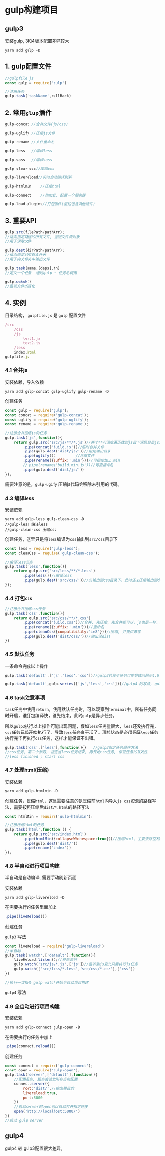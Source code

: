 # gulp构建项目

## gulp3

安装gulp, 3和4版本配置差异较大

```nginx
yarn add gulp -D
```

## 1. gulp配置文件

```javascript
//gulpfile.js
const gulp = require('gulp')

//注册任务
gulp.task('taskName',callBack)
```

## 2. 常用`glup`插件

```javascript
gulp-concat //合并文件(js/css)

gulp-uglify //压缩js文件

gulp-rename //文件重命名

gulp-less	//编译less

gulp-sass	//编译sass

gulp-clear-css//压缩css

gulp-livereload//实时自动编译刷新

gulp-htmlmin	//压缩html

gulp-connect	//热加载, 配置一个服务器

gulp-load-plugins//打包插件(里边包含其他插件)
```

## 3. 重要API

```javascript
gulp.src(filePath/pathArr);
//指向指定路径的所有文件, 返回文件流对象
//用于读取文件

gulp.dest(dirPath/pathArr);
//指向指定的所有文件夹
//用于向文件夹中输出文件

gulp.task(name,[deps],fn)
//定义一个任务  通过gulp + 任务名调用

gulp.watch()
//监视文件的变化
```

## 4. 实例

目录结构， `gulpfile.js` 是 `gulp` 配置文件

```javascript
/src
	/css
	/js
		test1.js
		test2.js
	/less
	index.html
gulpfile.js
```

### 4.1 合并js

安装依赖，导入依赖

```javascript
yarn add gulp-concat gulp-uglify gulp-rename -D
```

创建任务

```javascript
const gulp = require('gulp');
const concat = require('gulp-concat');
const uglify = require('gulp-uglify');
const rename = require('gulp-rename');

//注册合并压缩js的任务
gulp.task('js',function(){
    return gulp.src('src/js/**/*.js')//两个**可深度遍历找到js目下深层目录js文件
        .pipe(concat('build.js'))//临时合并文件
        .pipe(gulp.dest('dist/js/'))//指定输出目录
        .pipe(uglify())         //压缩文件
        .pipe(rename({suffix:'.min'}))//可指定加上.min
    	//.pipe(rename('build.min.js'))//可直接命名
        .pipe(gulp.dest('dist/js/'))
});
```

需要注意的是，`gulp-ugify` 压缩js代码会移除未引用的代码。

### 4.3 编译less

安装依赖

```nginx
yarn add gulp-less gulp-clean-css -D
//gulp-less 编译less
//gulp-clean-css 压缩css
```

创建任务，这里只是将`less`编译为`css`输出到`src/css`目录下

```javascript
const less = require('gulp-less');
const cleanCss = require('gulp-clean-css');

//编译less任务
gulp.task('less',function(){
    return gulp.src('src/less/**/*.less')
        .pipe(less())//编译less
        .pipe(gulp.dest('src/css/'))//先输出到css目录下，此时还未压缩输出到dist
});
```

### 4.4 打包`css`

```javascript
//注册合并压缩css任务
gulp.task('css',function(){
    return gulp.src('src/css/**/*.css')
        .pipe(concat('build.css'))//合并, 先压缩, 先合并都可以，js也是一样，先重命名都可以
        .pipe(rename({suffix:'.min'}))//重命名
        .pipe(cleanCss({compatibility:'ie8'}))//压缩, 并提供兼容
        .pipe(gulp.dest('dist/css/'))//输出至dist
})
```

### 4.5 默认任务

一条命令完成以上操作

```javascript
gulp.task('default',['js','less','css'])//gulp3的异步任务可能导致问题见4.6

gulp.task('default',gulp.series(['js','less','css']))//gulp4 的写法, gulp4会严格按照指定顺序执行任务
```

### 4.6 task注意事项

`task`任务中使用`return`，使用默认任务时，可以观察到`terminal`中，所有任务同时开启，谁打包编译快，谁先结束，此时`gulp`是异步任务。

所以`gulp3`执行以上操作可能出现问题，假如`less`任务量很大，`less`还没执行完，`css`任务已经开始执行了，导致`less`任务白干活了。理想状态是必须保证`less`任务执行完毕再执行`css`任务，这样才能保证不出错。

```javascript
gulp.task('css',['less'],function(){}   //gulp3指定任务顺序方法
//css任务, 第二个参数, 指定当less任务结束, 再开始css任务, 保证任务的有效性
//less finished ; start css
```

### 4.7 处理html(压缩)

安装依赖

```nginx
yarn add gulp-htmlmin -D
```

创建任务，压缩`html`，这里需要注意的是压缩前`html`内导入`js css`资源的路径写法，需要按照压缩后`dist/*.html`的路径写法

```javascript
const htmlMin = require('gulp-htmlmin');

//注册压缩html的任务
gulp.task('html',function () {
    return gulp.src('src/index.html')
        .pipe(htmlMin({collapseWhitespace:true}))//压缩html, 主要去除空格
        .pipe(gulp.dest('dist/'))
        .pipe(rename('index'))
});
```

### 4.8 半自动进行项目构建

半自动是自动编译, 需要手动刷新页面

安装依赖

```nginx 
yarn add gulp-livereload -D
```

在需要执行的任务里面加上

```javascript
.pipe(liveReload())
```

创建任务

`gulp3` 写法

```javascript
const liveReload = require('gulp-livereload')
//半自动
gulp.task('watch',['default'],function(){
    liveReload.listen();//开启监听
    gulp.watch('src/js/*.js',['js'])//监听到js变化只需执行js任务
    gulp.watch(['src/less/*.less','src/css/*.css'],['css'])
})

//执行一次指令 gulp watch开始半自动项目构建
```

`gulp4` 写法

### 4.9 全自动进行项目构建

安装依赖

```nginx
yarn add gulp-connect gulp-open -D
```

在需要执行的任务中加上

```javascript
.pipe(connect.reload())
```

创建任务

```javascript
const connect = require('gulp-connect');
const open = require('gulp-open');
gulp.task('server',['default'],function(){
    //配置服务, 服务会读取所有当前配置
    connect.server({
        root:'dist/',//输出根目的
        livereload:true,
        port:5000
    })
    //启动server时open可以自动打开指定链接
    open('http://localhost:5000/')
})
//启动 gulp server
```

## gulp4

gulp4 较 gulp3配置很大差异。